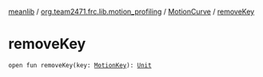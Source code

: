 [meanlib](../../index.md) / [org.team2471.frc.lib.motion_profiling](../index.md) / [MotionCurve](index.md) / [removeKey](./remove-key.md)

# removeKey

`open fun removeKey(key: `[`MotionKey`](../-motion-key/index.md)`): `[`Unit`](https://kotlinlang.org/api/latest/jvm/stdlib/kotlin/-unit/index.html)